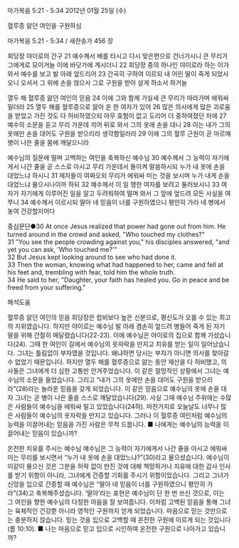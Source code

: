 마가복음 5:21 - 5:34 
2012년 01월 25일 (수)

혈루증 앓던 여인을 구원하심



마가복음 5:21 - 5:34 / 새찬송가 456 장


회당장 야이로의 간구
21 예수께서 배를 타시고 다시 맞은편으로 건너가시니 큰 무리가 그에게로 모이거늘 이에 바닷가에 계시더니 22 회당장 중의 하나인 야이로라 하는 이가 와서 예수를 보고 발 아래 엎드리어 23 간곡히 구하여 이르되 내 어린 딸이 죽게 되었사오니 오셔서 그 위에 손을 얹으사 그로 구원을 받아 살게 하소서 하거늘

열두 해 혈루증 앓던 여인의 믿음
24 이에 그와 함께 가실새 큰 무리가 따라가며 에워싸 밀더라 25 열두 해를 혈루증으로 앓아 온 한 여자가 있어 26 많은 의사에게 많은 괴로움을 받았고 가진 것도 다 허비하였으되 아무 효험이 없고 도리어 더 중하여졌던 차에 27 예수의 소문을 듣고 무리 가운데 끼어 뒤로 와서 그의 옷에 손을 대니 28 이는 내가 그의 옷에만 손을 대어도 구원을 받으리라 생각함일러라 29 이에 그의 혈루 근원이 곧 마르매 병이 나은 줄을 몸에 깨달으니라

예수님의 질문에 떨며 고백하는 여인을 축복하신 예수님
30 예수께서 그 능력이 자기에게서 나간 줄을 곧 스스로 아시고 무리 가운데서 돌이켜 말씀하시되 누가 내 옷에 손을 대었느냐 하시니 31 제자들이 여짜오되 무리가 에워싸 미는 것을 보시며 누가 내게 손을 대었느냐 물으시나이까 하되 32 예수께서 이 일 행한 여자를 보려고 둘러보시니 33 여자가 자기에게 이루어진 일을 알고 두려워하여 떨며 와서 그 앞에 엎드려 모든 사실을 여쭈니 34 예수께서 이르시되 딸아 네 믿음이 너를 구원하였으니 평안히 가라 네 병에서 놓여 건강할지어다

중심문단●30 At once Jesus realized that power had gone out from him. He turned around in the crowd and asked, "Who touched my clothes?"   
31 "You see the people crowding against you," his disciples answered, "and yet you can ask, 'Who touched me?'"   
32 But Jesus kept looking around to see who had done it.   
33 Then the woman, knowing what had happened to her, came and fell at his feet and, trembling with fear, told him the whole truth.   
34 He said to her, "Daughter, your faith has healed you. Go in peace and be freed from your suffering."

해석도움





혈루증 앓던 여인의 믿음 
회당장은 랍비보다 높은 신분으로, 평신도가 오를 수 있는 최고의 지위였습니다. 하지만 야이로는 예수님 발 아래 겸손히 엎드려 병들어 죽게 된 자기 딸을 위해 간절히 매달렸습니다(22-23). 이에 예수님은 야이로의 집으로 함께 가셨습니다(24). 그때 한 여인이 길에서 예수님의 옷자락을 만지고 치유를 받는 일이 일어났습니다. 그녀는 틀림없이 부자였을 것입니다. 왜냐하면 당시는 부자가 아니면 의사를 찾아갈 수 없었기 때문입니다. 하지만 열두 해를 혈루증으로 앓는 동안 재산을 다 허비했고, 의사들은 그녀에게 더 심한 고통만 안겨주었습니다. 이 같은 절망적인 상황에서 그녀는 예수님의 소문을 들었습니다. 그리고 “내가 그의 옷에만 손을 대어도 구원을 받으리라”(28)라는 놀라운 믿음을 갖게 되었습니다. 이 같은 믿음으로 예수님의 옷에 손을 대자 그녀는 곧 병이 나은 줄을 스스로 깨달았습니다(29). 사실 그때 예수님 주위에는 수많은 사람들이 예수님을 에워싸 밀고 있었습니다(24하). 마찬가지로 오늘날도 너무나 많은 사람들이 예수님의 옷자락을 만지고 있습니다. 그러나 이 혈루증 여인처럼 예수님의 능력을 이끌어내는 믿음을 가진 사람은 무척 드뭅니다.
■ 나에게는 예수님의 능력을 이끌어내는 믿음이 있습니까?

온전한 치유를 주시는 예수님 
예수님은 그 능력이 자기에게서 나간 줄을 아시고 에워싸 미는 무리를 보시면서 “누가 내 옷에 손을 대었느냐?”(30)라고 물으셨습니다. 예수님이 이같이 물으신 것은 그분을 허락 없이 만진 것에 대해 책망하거나 치유에 대한 감사 인사를 받기 위함이 아니라, 그녀에게 간증할 기회를 주시기 위함이었습니다. 그리고 그녀가 신앙을 입으로 간증할 때 예수님은 “딸아 네 믿음이 너를 구원하였으니 평안히 가라”(34)고 축복해주셨습니다. ‘딸아’라는 표현은 예수님이 단 한 번 쓰신 것으로, 이는 그 여인을 향한 예수님의 다정한 마음을 잘 보여줍니다. 이처럼 고백된 믿음을 통해 그녀는 육체적인 건강뿐 아니라 영적인 구원까지 얻게 되었습니다. 마음으로 믿는 것만으로는 충분하지 않습니다. 믿는 것을 입으로 고백할 때 온전한 구원에 이르게 되는 것입니다(롬 10:10).
■ 나는 마음으로 믿고 입으로 시인하여 온전한 구원으로 나아가고 있습니까?